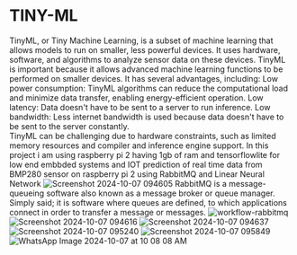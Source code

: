 # TINY-ML
TinyML, or Tiny Machine Learning, is a subset of machine learning that allows models to run on smaller, less powerful devices. It uses hardware, software, and algorithms to analyze sensor data on these devices. 
TinyML is important because it allows advanced machine learning functions to be performed on smaller devices. It has several advantages, including: 
Low power consumption: TinyML algorithms can reduce the computational load and minimize data transfer, enabling energy-efficient operation. 
Low latency: Data doesn't have to be sent to a server to run inference. 
Low bandwidth: Less internet bandwidth is used because data doesn't have to be sent to the server constantly.  
TinyML can be challenging due to hardware constraints, such as limited memory resources and compiler and inference engine support.
In this project i am using raspberry pi 2 having 1gb of ram and tensorflowlite for low end embbded systems and IOT
prediction of real time data from BMP280 sensor on raspberry pi 2  using RabbitMQ  and Linear Neural Network
![Screenshot 2024-10-07 094605](https://github.com/user-attachments/assets/3edc2afa-8a42-432f-94fe-855f3d0f2c1b)
RabbitMQ is a message-queueing software also known as a message broker or queue manager. Simply said; it is software where queues are defined, to which applications connect in order to transfer a message or messages.
![workflow-rabbitmq](https://github.com/user-attachments/assets/fb05a466-7515-4d77-95b1-d1e1ed866531)
![Screenshot 2024-10-07 094616](https://github.com/user-attachments/assets/e83151a5-0e09-4193-a7fd-259490831c10)
![Screenshot 2024-10-07 094637](https://github.com/user-attachments/assets/a6829e20-bb64-4a4f-b88b-d982a8c0d2f3)
![Screenshot 2024-10-07 095240](https://github.com/user-attachments/assets/6793882a-32ac-4069-9eb7-0f03385737cc)
![Screenshot 2024-10-07 095849](https://github.com/user-attachments/assets/7f305f86-f618-4bcc-8c43-5e4882cd315c)
![WhatsApp Image 2024-10-07 at 10 08 08 AM](https://github.com/user-attachments/assets/49122f06-2e37-41f1-af5a-898fbc4e7e2a)

